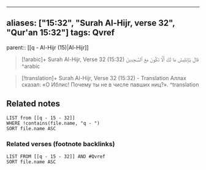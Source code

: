 
---
aliases: ["15:32", "Surah Al-Hijr, verse 32", "Qur'an 15:32"]
tags: Qvref
---

parent:: [[q - Al-Hijr (15)|Al-Hijr]]

> [!arabic]+ Surah Al-Hijr, Verse 32 (15:32)
> <span class="quran-arabic">قَالَ يَـٰٓإِبْلِيسُ مَا لَكَ أَلَّا تَكُونَ مَعَ ٱلسَّـٰجِدِينَ</span>
^arabic

> [!translation]+ Surah Al-Hijr, Verse 32 (15:32) - Translation
> Аллах сказал: «О Иблис! Почему ты не в числе павших ниц?».
^translation



## Related notes
```dataview
LIST from [[q - 15 - 32]]
WHERE !contains(file.name, "q - ")
SORT file.name ASC
```

### Related verses (footnote backlinks)
```dataview
LIST FROM [[q - 15 - 32]] AND #Qvref
SORT file.name ASC
```

